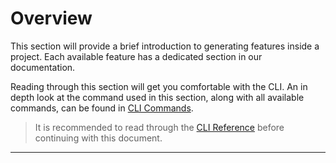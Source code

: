 # Overview

This section will provide a brief introduction to generating features inside a project. Each available feature has a dedicated section in our documentation.

Reading through this section will get you comfortable with the CLI. An in depth look at the command used in this section, along with all available commands, can be found in [CLI Commands](/mobile/cli-commands/usage).


> It is recommended to read through the [CLI Reference](cli-reference.md#add) before continuing with this document.


* * *